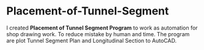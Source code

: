 # Placement-of-Tunnel-Segment
I created **Placement of Tunnel Segment Program** to work as automation for shop drawing work. To reduce mistake by human and time.
The program are plot Tunnel Segment Plan and Longitudinal Section to AutoCAD.
